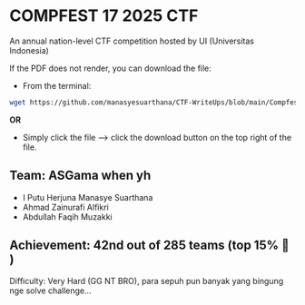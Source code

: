 # COMPFEST 17 2025 CTF
An annual nation-level CTF competition hosted by UI (Universitas Indonesia)

If the PDF does not render, you can download the file:

- From the terminal:
```bash
wget https://github.com/manasyesuarthana/CTF-WriteUps/blob/main/Compfest%2017%202025/COMPFEST%2017%20WriteUp%20-%20ASGama%20When%20yh.pdf
```

**OR**

- Simply click the file --> click the download button on the top right of the file.

## Team: ASGama when yh
- I Putu Herjuna Manasye Suarthana
- Ahmad Zainurafi Alfikri
- Abdullah Faqih Muzakki

## Achievement: 42nd out of 285 teams (top 15% 🏁 )
Difficulty: Very Hard (GG NT BRO), para sepuh pun banyak yang bingung nge solve challenge...